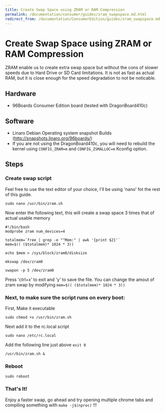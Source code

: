 ```yaml
---
title: Create Swap Space using ZRAM or RAM Compression
permalink: /documentation/consumer/guides/zram_swapspace.md.html
redirect_from: /documentation/ConsumerEdition/guides/zram_swapspace.md.html
---
```

# Create Swap Space using ZRAM or RAM Compression

ZRAM enable us to create extra swap space but without the cons of slower speeds due to Hard Drive or SD Card limitations.
It is not as fast as actual RAM, but it is close enough for the speed degradation to not be noticable.

## Hardware

- 96Boards Consumer Edition board (tested with DragonBoard410c)

## Software

- Linaro Debian Operating system snapshot Builds (http://snapshots.linaro.org/96boards/)
- If you are not using the DragonBoard410c, you will need to rebuild the kernel using ```CONFIG_ZRAM=m``` and ```CONFIG_ZSMALLOC=m``` Kconfig option.

## Steps

### Create swap script

Feel free to use the text editor of your choice, I'll be using 'nano' fot the rest of this guide.
```shell
sudo nano /usr/bin/zram.sh
```

Now enter the following text, this will create a swap space 3 times that of actual usable memory
```shell
#!/bin/bash
modprobe zram num_devices=4

totalmem=`free | grep -e "^Mem:" | awk '{print $2}'`
mem=$(( ($totalmem)* 1024 * 3))

echo $mem > /sys/block/zram0/disksize

mkswap /dev/zram0

swapon -p 5 /dev/zram0
```

Press 'ctrl+x' to exit and 'y' to save the file.
You can change the amout of zram swap by modifying ```mem=$(( ($totalmem)* 1024 * 3))```


### Next, to make sure the script runs on every boot:

First, Make it executable
```shell
sudo chmod +x /usr/bin/zram.sh
```

Next add it to the rc.local script
```shell
sudo nano /etc/rc.local
```

Add the following line just above ```exit 0```
```shell
/usr/bin/zram.sh &
```
### Reboot

```shell
sudo reboot
```

### That's It!
Enjoy a faster swap, go ahead and try opening multiple chrome tabs and compiling something with ```make -j$(nproc)``` !!!
